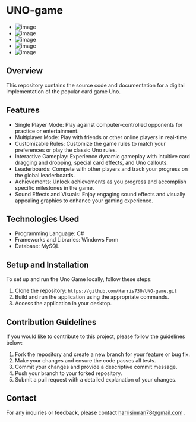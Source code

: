 # UNO-game
- ![image](https://github.com/Harris730/UNO-game/assets/128912747/181ca491-976f-4e85-88ca-b0df3ea1e027)
- ![image](https://github.com/Harris730/UNO-game/assets/128912747/7c7841db-dba6-4d9f-b57f-17fb0502d779)
- ![image](https://github.com/Harris730/UNO-game/assets/128912747/603b47ac-3e8f-4d93-874c-5201ab9cd014)
- ![image](https://github.com/Harris730/UNO-game/assets/128912747/143e7c3e-fbf3-4b27-a16c-a4397ef28d53)
- ![image](https://github.com/Harris730/UNO-game/assets/128912747/c67f9e0e-ae36-4f79-b3bb-224d765d40bd)

## Overview
This repository contains the source code and documentation for a digital implementation of the popular card game Uno.

## Features
- Single Player Mode: Play against computer-controlled opponents for practice or entertainment.
- Multiplayer Mode: Play with friends or other online players in real-time.
- Customizable Rules: Customize the game rules to match your preferences or play the classic Uno rules.
- Interactive Gameplay: Experience dynamic gameplay with intuitive card dragging and dropping, special card effects, and Uno callouts.
- Leaderboards: Compete with other players and track your progress on the global leaderboards.
- Achievements: Unlock achievements as you progress and accomplish specific milestones in the game.
- Sound Effects and Visuals: Enjoy engaging sound effects and visually appealing graphics to enhance your gaming experience.

## Technologies Used
- Programming Language: C#
- Frameworks and Libraries: Windows Form
- Database: MySQL

## Setup and Installation
To set up and run the Uno Game  locally, follow these steps:

1. Clone the repository: `https://github.com/Harris730/UNO-game.git`
2. Build and run the application using the appropriate commands.
3. Access the application in your desktop.

## Contribution Guidelines
If you would like to contribute to this project, please follow the guidelines below:

1. Fork the repository and create a new branch for your feature or bug fix.
2. Make your changes and ensure the code passes all tests.
3. Commit your changes and provide a descriptive commit message.
4. Push your branch to your forked repository.
5. Submit a pull request with a detailed explanation of your changes.

## Contact
For any inquiries or feedback, please contact harrisimran78@gmail.com .

